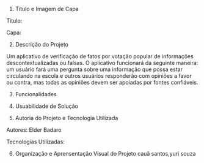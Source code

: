 1. Titulo e Imagem de Capa

Titulo:

Capa:

2. Descrição do Projeto

Um aplicativo de verificação de fatos por votação popular de informações descontextualizadas ou falsas. O aplicativo funcionará da seguinte maneira: 
um usuário fará uma pergunta sobre uma informação que possa estar circulando na escola e outros usuários responderão com opiniões a favor ou contra, 
mas todas as opiniões devem ser apoiadas por fontes confiáveis.

3. Funcionalidades 

4. Usuabilidade de Solução

5. Autoria do Projeto e Tecnologia Utilizada

Autores: Elder Badaro

Tecnologias Utilizadas: 

6. Organização e Aprensentação Visual do Projeto
 cauã santos,yuri souza
